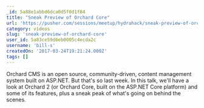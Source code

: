 ```yaml
---
_id: 5a88e1abbd6dca0d5f0d1f84
title: "Sneak Preview of Orchard Core"
url: 'https://pusher.com/sessions/meetup/hydrahack/sneak-preview-of-orchard-core'
category: videos
slug: 'sneak-preview-of-orchard-core'
user_id: 5a83ce59d6eb0005c4ecda2c
username: 'bill-s'
createdOn: '2017-03-24T19:21:24.000Z'
tags: []
---
```


Orchard CMS is an open source, community-driven, content management system built on ASP.NET. But that's so last week. In this talk, we'll have a look at Orchard 2 (or Orchard Core, built on the ASP.NET Core platform) and some of its features, plus a sneak peak of what's going on behind the scenes.
